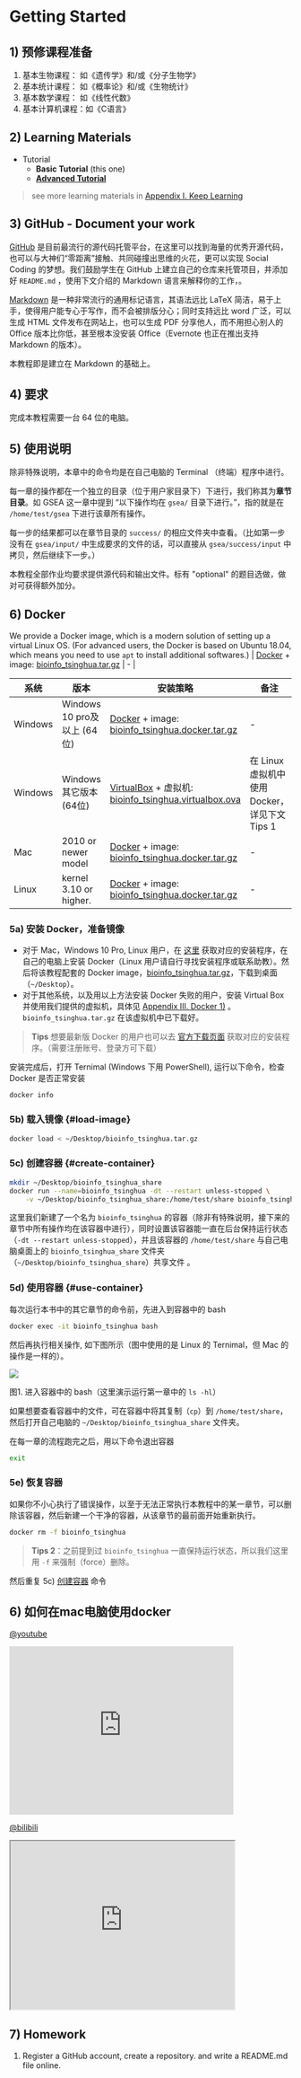 # Getting Started

## 1) 预修课程准备

1. 基本生物课程：    如《遗传学》和/或《分子生物学》
2. 基本统计课程：    如《概率论》和/或《生物统计》
3. 基本数学课程：    如《线性代数》
4. 基本计算机课程：如《C语言》

## 2) Learning Materials

* Tutorial 
  * **Basic Tutorial** (this one) 
  * **[Advanced Tutorial](https://lulab.gitbook.io/training)**

> see more learning materials in [Appendix I. Keep Learning](https://lulab.gitbooks.io/teaching/content/appendix/appendix1.more.html)

## 3) GitHub - Document your work 

[GitHub](https://github.com/lulab/Shared) 是目前最流行的源代码托管平台，在这里可以找到海量的优秀开源代码，也可以与大神们“零距离”接触、共同碰撞出思维的火花，更可以实现 Social Coding 的梦想。我们鼓励学生在 GitHub 上建立自己的仓库来托管项目，并添加好 `README.md` ，使用下文介绍的 Markdown 语言来解释你的工作，。

[Markdown](https://github.com/adam-p/markdown-here/wiki/Markdown-Cheatsheet) 是一种非常流行的通用标记语言，其语法远比 LaTeX 简洁，易于上手，使得用户能专心于写作，而不会被排版分心；同时支持远比 word 广泛，可以生成 HTML 文件发布在网站上，也可以生成 PDF 分享他人，而不用担心别人的 Office 版本比你低，甚至根本没安装 Office（Evernote 也正在推出支持 Markdown 的版本）。

本教程即是建立在 Markdown 的基础上。

## 4) 要求

完成本教程需要一台 64 位的电脑。

## 5) 使用说明

除非特殊说明，本章中的命令均是在自己电脑的 Terminal （终端）程序中进行。

每一章的操作都在一个独立的目录（位于用户家目录下）下进行，我们称其为**章节目录**。如 GSEA 这一章中提到 “以下操作均在 `gsea/` 目录下进行。”，指的就是在 `/home/test/gsea` 下进行该章所有操作。

每一步的结果都可以在章节目录的 `success/` 的相应文件夹中查看。（比如第一步没有在 `gsea/input/` 中生成要求的文件的话，可以直接从 `gsea/success/input` 中拷贝，然后继续下一步。）

本教程全部作业均要求提供源代码和输出文件。标有 "optional" 的题目选做，做对可获得额外加分。

## 6) Docker

We provide a Docker image, which is a modern solution of setting up a virtual Linux OS. (For advanced users, the Docker is based on Ubuntu 18.04, which means you need to use `apt` to install additional softwares.)
                                                                                                                                    | [Docker](https://docs.docker.com/install/linux/docker-ce/centos/) + image: [bioinfo_tsinghua.tar.gz](https://cloud.tsinghua.edu.cn/f/f702094935d14c88bd3e/) | -                                |


| 系统      | 版本                      | 安装策略                                                                                                                                                        | 备注                               |  
|---------|-------------------------|-------------------------------------------------------------------------------------------------------------------------------------------------------------|----------------------------------|
| Windows | Windows 10 pro及以上 (64位) | [Docker](https://cloud.tsinghua.edu.cn/d/d6b2d37d9dc942eb9a6e/) + image: [bioinfo_tsinghua.docker.tar.gz](https://cloud.tsinghua.edu.cn/f/b8dcdfa425ba4880b4f3/)   | -                                |    
| Windows | Windows 其它版本 (64位)      | [VirtualBox](https://cloud.tsinghua.edu.cn/f/994fb1e9612547a49170/) + 虚拟机: [bioinfo_tsinghua.virtualbox.ova](https://cloud.tsinghua.edu.cn/f/c91ec26fc5774303a5df/)    | 在 Linux 虚拟机中使用Docker，详见下文 Tips 1 |    
| Mac     | 2010 or newer model     | [Docker](https://cloud.tsinghua.edu.cn/d/d6b2d37d9dc942eb9a6e/) + image: [bioinfo_tsinghua.docker.tar.gz](https://cloud.tsinghua.edu.cn/f/b8dcdfa425ba4880b4f3/)   |                       -           |    
| Linux   | kernel 3.10 or higher.  | [Docker](https://docs.docker.com/install/linux/docker-ce/ubuntu/) + image: [bioinfo_tsinghua.docker.tar.gz](https://cloud.tsinghua.edu.cn/f/b8dcdfa425ba4880b4f3/) |                      -            |



### 5a) 安装 Docker，准备镜像

- 对于 Mac，Windows 10 Pro, Linux 用户，在 [这里](https://cloud.tsinghua.edu.cn/d/d6b2d37d9dc942eb9a6e/) 获取对应的安装程序，在自己的电脑上安装 Docker（Linux 用户请自行寻找安装程序或联系助教）。然后将该教程配套的 Docker image，[bioinfo_tsinghua.tar.gz](https://cloud.tsinghua.edu.cn/f/b8dcdfa425ba4880b4f3/)，下载到桌面（`~/Desktop`）。
- 对于其他系统，以及用以上方法安装 Docker 失败的用户，安装 Virtual Box 并使用我们提供的虚拟机，具体见 [Appendix III. Docker 1)](appendix/appendix3.docker.md#win-use-docker) 。`bioinfo_tsinghua.tar.gz` 在该虚拟机中已下载好。

> **Tips**
> 想要最新版 Docker 的用户也可以去  [官方下载页面](https://www.docker.com/get-docker) 获取对应的安装程序。（需要注册账号、登录方可下载）

安装完成后，打开 Ternimal (Windows 下用 PowerShell), 运行以下命令，检查 Docker 是否正常安装

```
docker info
```

### 5b) 载入镜像 {#load-image}

```bash
docker load < ~/Desktop/bioinfo_tsinghua.tar.gz
```

### 5c) 创建容器 {#create-container}

```bash
mkdir ~/Desktop/bioinfo_tsinghua_share
docker run --name=bioinfo_tsinghua -dt --restart unless-stopped \
    -v ~/Desktop/bioinfo_tsinghua_share:/home/test/share bioinfo_tsinghua
```

这里我们新建了一个名为 `bioinfo_tsinghua` 的容器（除非有特殊说明，接下来的章节中所有操作均在该容器中进行），同时设置该容器能一直在后台保持运行状态（`-dt --restart unless-stopped`），并且该容器的 `/home/test/share` 与自己电脑桌面上的 `bioinfo_tsinghua_share` 文件夹（`~/Desktop/bioinfo_tsinghua_share`）共享文件  。

### 5d) 使用容器 {#use-container}

每次运行本书中的其它章节的命令前，先进入到容器中的 bash 

```bash
docker exec -it bioinfo_tsinghua bash
``` 

然后再执行相关操作, 如下图所示（图中使用的是 Linux 的 Ternimal，但 Mac 的操作是一样的）。

![](.gitbook/assets/bash-in-container.gif)

图1. 进入容器中的 bash（这里演示运行第一章中的 `ls -hl`）

如果想要查看容器中的文件，可在容器中将其复制（`cp`）到 `/home/test/share`，然后打开自己电脑的 `~/Desktop/bioinfo_tsinghua_share` 文件夹。

在每一章的流程跑完之后，用以下命令退出容器

```bash
exit
```



### 5e) 恢复容器

如果你不小心执行了错误操作，以至于无法正常执行本教程中的某一章节，可以删除该容器，然后新建一个干净的容器，从该章节的最前面开始重新执行。

```bash
docker rm -f bioinfo_tsinghua
```

> **Tips 2**：之前提到过 `bioinfo_tsinghua` 一直保持运行状态，所以我们这里用 `-f` 来强制（force）删除。 

然后重复 5c) [创建容器](#create-container) 命令


## 6) 如何在mac电脑使用docker

[@youtube](https://youtu.be/c1ldhV7dAhg)   
<iframe width="400" height="300" src="https://www.youtube.com/embed/c1ldhV7dAhg" frameborder="0" allow="autoplay; encrypted-media" allowfullscreen></iframe> 

[@bilibili](https://www.bilibili.com/video/av30426956/)   
<iframe width="400" height="300" src="https://player.bilibili.com/player.html?aid=30426956&cid=53094338&page=1" allowfullscreen></iframe>



## 7) Homework

1. Register a GitHub account, create a repository. and write a README.md file online.

